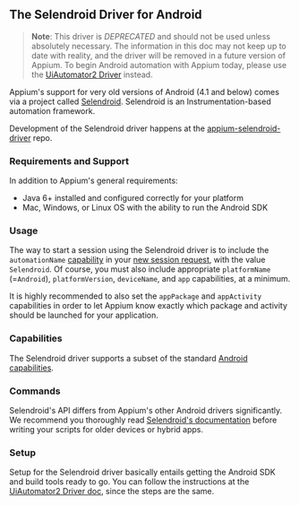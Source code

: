 ## The Selendroid Driver for Android

> **Note**: This driver is _DEPRECATED_ and should not be used unless
> absolutely necessary. The information in this doc may not keep up to date
> with reality, and the driver will be removed in a future version of Appium.
> To begin Android automation with Appium today, please use the [UiAutomator2
> Driver](/docs/en/drivers/android-uiautomator2.md) instead.

Appium's support for very old versions of Android (4.1 and below) comes via
a project called [Selendroid](http://selendroid.io). Selendroid is an
Instrumentation-based automation framework.

Development of the Selendroid driver happens at the
[appium-selendroid-driver](https://github.com/appium/appium-selendroid-driver)
repo.

### Requirements and Support

In addition to Appium's general requirements:

* Java 6+ installed and configured correctly for your platform
* Mac, Windows, or Linux OS with the ability to run the Android SDK

### Usage

The way to start a session using the Selendroid driver is to include the
`automationName` [capability](#TODO) in your [new session request](#TODO), with
the value `Selendroid`. Of course, you must also include appropriate
`platformName` (=`Android`), `platformVersion`, `deviceName`, and `app`
capabilities, at a minimum.

It is highly recommended to also set the `appPackage` and `appActivity`
capabilities in order to let Appium know exactly which package and activity
should be launched for your application.

### Capabilities

The Selendroid driver supports a subset of the standard [Android
capabilities](/docs/en/writing-running-appium/caps.md#android-only).

### Commands

Selendroid's API differs from Appium's other Android drivers significantly. We
recommend you thoroughly read [Selendroid's
documentation](http://selendroid.io/native.html) before writing your scripts
for older devices or hybrid apps.

### Setup

Setup for the Selendroid driver basically entails getting the Android SDK and
build tools ready to go. You can follow the instructions at the [UiAutomator2
Driver doc](android-uiautomator2.md#basic-setup), since the steps are the same.
